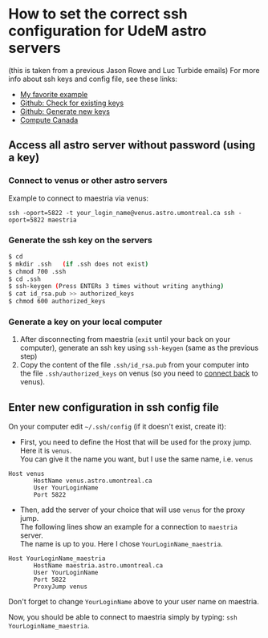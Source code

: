 # How to set the correct ssh configuration for UdeM astro servers
(this is taken from a previous Jason Rowe and Luc Turbide emails)
For more info  about ssh keys and config file, see these links:
- [My favorite example](https://docs.gitlab.com/ee/user/ssh.html)
- [Github: Check for existing keys](https://docs.github.com/en/authentication/connecting-to-github-with-ssh/checking-for-existing-ssh-keys)
- [Github: Generate new keys](https://docs.github.com/en/authentication/connecting-to-github-with-ssh/generating-a-new-ssh-key-and-adding-it-to-the-ssh-agent)
- [Compute Canada](https://docs.alliancecan.ca/wiki/SSH_Keys)

## Access all astro server without password (using a key)
 
### Connect to venus or other astro servers
Example to connect to maestria via venus:
```
ssh -oport=5822 -t your_login_name@venus.astro.umontreal.ca ssh -oport=5822 maestria
```

### Generate the ssh key on the servers
```bash
$ cd
$ mkdir .ssh   (if .ssh does not exist)
$ chmod 700 .ssh
$ cd .ssh
$ ssh-keygen (Press ENTERs 3 times without writing anything)
$ cat id_rsa.pub >> authorized_keys
$ chmod 600 authorized_keys
```

### Generate a key on your local computer

1. After disconnecting from maestria (`exit` until your back on your computer), generate an ssh key using `ssh-keygen` (same as the previous step)
2. Copy the content of the file `.ssh/id_rsa.pub` from your computer into the file `.ssh/authorized_keys` on venus (so you need to [connect back](#generate-the-ssh-key-on-the-servers) to venus).


## Enter new configuration in ssh config file

On your computer edit `~/.ssh/config` (if it doesn't exist, create it):

- First, you need to define the Host that will be used for the proxy jump. Here it is `venus`.  
  You can  give it the  name you  want, but I use the same name, i.e. `venus`
```unix
Host venus
       HostName venus.astro.umontreal.ca
       User YourLoginName
       Port 5822
```

- Then, add the server of your choice that will use `venus` for the proxy jump.  
  The following lines show an example for a connection to `maestria` server.  
  The name is up to you. Here I chose `YourLoginName_maestria`.
```
Host YourLoginName_maestria
       HostName maestria.astro.umontreal.ca
       User YourLoginName
       Port 5822
       ProxyJump venus
```
Don't forget to change `YourLoginName` above to your user name on maestria.

Now, you should be able to connect to maestria simply  by typing: `ssh YourLoginName_maestria`.
